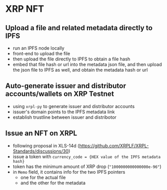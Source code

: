# XRP NFT

## Upload a file and related metadata directly to IPFS
* run an IPFS node locally
* front-end to upload the file
* then upload the file directly to IPFS to obtain a file hash
* embed that file hash or url into the metadata json file, and then upload the json file to IPFS as well, and obtain the metadata hash or url

## Auto-generate issuer and distributor accounts/wallets on XRP Testnet
* using `xrpl-py` to generate issuer and distributor accounts
* issuer's domain points to the IPFS metadata link
* establish trustline between issuer and distribotor

## Issue an NFT on XRPL
* following proposal in XLS-14d (https://github.com/XRPLF/XRPL-Standards/discussions/30)
* issue a token with `currency_code = {HEX value of the IPFS metadata hash}`
* token has the minimum amount of XRP drop (`"1000000000000000e-96"`)
* in `Memo` field, it contains info for the two IPFS pointers
  * one for the actual file
  * and the other for the metadata
  
  
